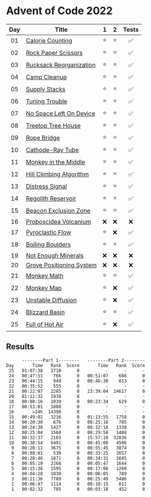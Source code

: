 # Advent of Code 2022

| Day | Title                                                            |   1    |   2    |       Tests        |
| :-: | ---------------------------------------------------------------- | :----: | :----: | :----------------: |
| 01  | [Calorie Counting](https://adventofcode.com/2022/day/1)          | :star: | :star: | :white_check_mark: |
| 02  | [Rock Paper Scissors](https://adventofcode.com/2022/day/2)       | :star: | :star: | :white_check_mark: |
| 03  | [Rucksack Reorganization](https://adventofcode.com/2022/day/3)   | :star: | :star: | :white_check_mark: |
| 04  | [Camp Cleanup](https://adventofcode.com/2022/day/4)              | :star: | :star: | :white_check_mark: |
| 05  | [Supply Stacks](https://adventofcode.com/2022/day/5)             | :star: | :star: | :white_check_mark: |
| 06  | [Tuning Trouble](https://adventofcode.com/2022/day/6)            | :star: | :star: | :white_check_mark: |
| 07  | [No Space Left On Device](https://adventofcode.com/2022/day/7)   | :star: | :star: | :white_check_mark: |
| 08  | [Treetop Tree House](https://adventofcode.com/2022/day/8)        | :star: | :star: | :white_check_mark: |
| 09  | [Rope Bridge](https://adventofcode.com/2022/day/9)               | :star: | :star: | :white_check_mark: |
| 10  | [Cathode-Ray Tube](https://adventofcode.com/2022/day/10)         | :star: | :star: | :white_check_mark: |
| 11  | [Monkey in the Middle](https://adventofcode.com/2022/day/11)     | :star: | :star: | :white_check_mark: |
| 12  | [Hill Climbing Algorithm](https://adventofcode.com/2022/day/12)  | :star: | :star: | :white_check_mark: |
| 13  | [Distress Signal](https://adventofcode.com/2022/day/13)          | :star: | :star: | :white_check_mark: |
| 14  | [Regolith Reservoir](https://adventofcode.com/2022/day/14)       | :star: | :star: | :white_check_mark: |
| 15  | [Beacon Exclusion Zone](https://adventofcode.com/2022/day/15)    | :star: | :star: | :white_check_mark: |
| 16  | [Proboscidea Volcanium](https://adventofcode.com/2022/day/16)    |  :x:   |  :x:   |        :x:         |
| 17  | [Pyroclastic Flow](https://adventofcode.com/2022/day/17)         | :star: |  :x:   | :white_check_mark: |
| 18  | [Boiling Boulders](https://adventofcode.com/2022/day/18)         | :star: | :star: | :white_check_mark: |
| 19  | [Not Enough Minerals](https://adventofcode.com/2022/day/19)      |  :x:   |  :x:   |        :x:         |
| 20  | [Grove Positioning System](https://adventofcode.com/2022/day/20) |  :x:   |  :x:   |        :x:         |
| 21  | [Monkey Math](https://adventofcode.com/2022/day/21)              | :star: | :star: | :white_check_mark: |
| 22  | [Monkey Map](https://adventofcode.com/2022/day/22)               | :star: |  :x:   | :white_check_mark: |
| 23  | [Unstable Diffusion](https://adventofcode.com/2022/day/23)       | :star: |  :x:   | :white_check_mark: |
| 24  | [Blizzard Basin](https://adventofcode.com/2022/day/24)           | :star: | :star: | :white_check_mark: |
| 25  | [Full of Hot Air](https://adventofcode.com/2022/day/25)          | :star: |  :x:   | :white_check_mark: |

## Results

```text
      --------Part 1--------   --------Part 2--------
Day       Time   Rank  Score       Time   Rank  Score
 25   01:07:38   2718      0          -      -      -
 24   00:47:51    766      0   00:51:07    608      0
 23   00:44:15    948      0   00:46:30    813      0
 22   00:35:52    555      0          -      -      -
 21   00:22:07   2285      0   23:39:04  14617      0
 20   01:11:32   1938      0          -      -      -
 18   00:08:16   1039      0   00:23:34    629      0
 17   00:53:01   1088      0          -      -      -
 16       >24h  14398      0          -      -      -
 15   00:49:02   3216      0   01:13:55   1758      0
 14   00:20:30    676      0   00:25:16    705      0
 13   00:24:30   1427      0   00:32:16   1338      0
 12   00:25:04   1560      0   00:29:50   1488      0
 11   00:32:37   2103      0   15:57:10  32836      0
 10   00:30:54   6491      0   00:45:08   4508      0
  9   00:28:11   3675      0   00:55:45   3874      0
  8   00:08:01    530      0   00:33:25   2657      0
  7   00:28:46   1871      0   00:34:31   1645      0
  6   00:05:19   2268      0   00:05:47   1644      0
  5   00:15:38   1595      0   00:17:06   1260      0
  4   00:04:28   1030      0   00:06:05    789      0
  3   00:21:36   7789      0   00:25:49   5486      0
  2   00:06:47   1114      0   00:10:15    812      0
  1   00:02:32    785      0   00:03:18    452      0
```
